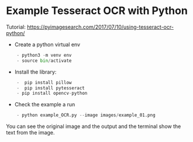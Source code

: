 # Example Tesseract OCR with Python 

Tutorial: https://pyimagesearch.com/2017/07/10/using-tesseract-ocr-python/

- Create a python virtual env

```python
    - python3 -m venv env
    - source bin/activate
```
- Install the library:

```python
    -  pip install pillow
    -  pip install pytesseract
    - pip install opencv-python
```

- Check the example a run 

```python
    - python example_OCR.py --image images/example_01.png
```

You can see the original image and the output and the terminal show the text from the image.